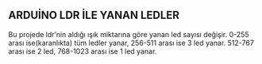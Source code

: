 ## ARDUİNO LDR İLE YANAN LEDLER

Bu projede ldr’nin aldığı ışık miktarına göre yanan led sayısı değişir. 0-255 arası ise(karanlıkta) tüm ledler yanar, 256-511 arası ise 3 led yanar. 512-767 arası ise 2 led, 768-1023 arası ise 1 led yanar.